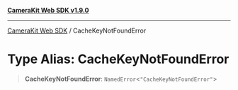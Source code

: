 [**CameraKit Web SDK v1.9.0**](../README.md)

***

[CameraKit Web SDK](../globals.md) / CacheKeyNotFoundError

# Type Alias: CacheKeyNotFoundError

> **CacheKeyNotFoundError**: `NamedError`\<`"CacheKeyNotFoundError"`\>
